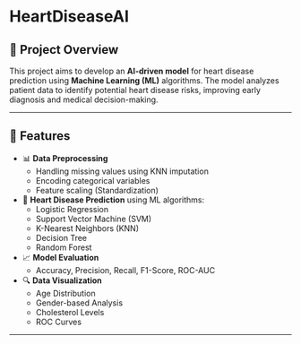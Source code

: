 # **HeartDiseaseAI**

## 📌 Project Overview  
This project aims to develop an **AI-driven model** for heart disease prediction using **Machine Learning (ML)** algorithms. The model analyzes patient data to identify potential heart disease risks, improving early diagnosis and medical decision-making.

---

## 🚀 Features
- 📊 **Data Preprocessing**
  - Handling missing values using KNN imputation  
  - Encoding categorical variables  
  - Feature scaling (Standardization)
- 🏥 **Heart Disease Prediction** using ML algorithms:
  - Logistic Regression
  - Support Vector Machine (SVM)
  - K-Nearest Neighbors (KNN)
  - Decision Tree
  - Random Forest
- 📈 **Model Evaluation**
  - Accuracy, Precision, Recall, F1-Score, ROC-AUC
- 🔍 **Data Visualization**
  - Age Distribution  
  - Gender-based Analysis  
  - Cholesterol Levels  
  - ROC Curves  

---
